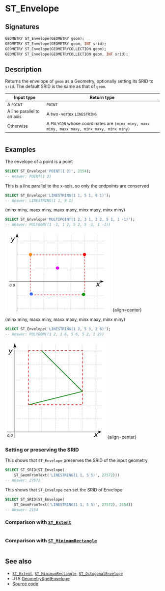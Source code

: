 # ST_Envelope

## Signatures

```sql
GEOMETRY ST_Envelope(GEOMETRY geom);
GEOMETRY ST_Envelope(GEOMETRY geom, INT srid);
GEOMETRY ST_Envelope(GEOMETRYCOLLECTION geom);
GEOMETRY ST_Envelope(GEOMETRYCOLLECTION geom, INT srid);
```

## Description

Returns the envelope of `geom` as a Geometry, optionally setting its SRID to
`srid`. The default SRID is the same as that of `geom`.

| Input type                 | Return type                                                                                 |
|----------------------------|---------------------------------------------------------------------------------------------|
| A `POINT`                  | `POINT`                                                                                     |
| A line parallel to an axis | A two-vertex `LINESTRING`                                                                   |
| Otherwise                  | A `POLYGON` whose coordinates are `(minx miny, maxx miny, maxx maxy, minx maxy, minx miny)` |

```{include} sfs-1-2-1.md
```
<!-- Is this function also SQL-MM? -->

## Examples

The envelope of a point is a point
```sql
SELECT ST_Envelope('POINT(1 2)', 2154);
-- Answer: POINT(1 2)
```

This is a line parallel to the x-axis, so only the endpoints are conserved
```sql
SELECT ST_Envelope('LINESTRING(1 1, 5 1, 9 1)');
-- Answer: LINESTRING(1 1, 9 1)
```

(minx miny, maxx miny, maxx maxy, minx maxy, minx miny)
```sql
SELECT ST_Envelope('MULTIPOINT(1 2, 3 1, 2 2, 5 1, 1 -1)');
-- Answer: POLYGON((1 -1, 1 2, 5 2, 5 -1, 1 -1))
```

![](./ST_Envelope_1.png){align=center}

(minx miny, maxx miny, maxx maxy, minx maxy, minx miny)
```sql
SELECT ST_Envelope('LINESTRING(1 2, 5 3, 2 6)');
-- Answer: POLYGON((1 2, 1 6, 5 6, 5 2, 1 2))
```

![](./ST_Envelope_2.png){align=center}

### Setting or preserving the SRID

This shows that `ST_Envelope` preserves the SRID of the input geometry
```sql
SELECT ST_SRID(ST_Envelope(
    ST_GeomFromText('LINESTRING(1 1, 5 5)', 27572)))
-- Answer: 27572
```

This shows that `ST_Envelope` can set the SRID of Envelope
```sql
SELECT ST_SRID(ST_Envelope(
    ST_GeomFromText('LINESTRING(1 1, 5 5)', 27572), 2154))
-- Answer: 2154
```

### Comparison with [`ST_Extent`](../ST_Extent)

```{include} extent-envelope-cf.md
```

### Comparison with [`ST_MinimumRectangle`](../ST_MinimumRectangle)

```{include} minimumrectangle-envelope-cf.md
```

## See also

* [`ST_Extent`](../ST_Extent),
  [`ST_MinimumRectangle`](../ST_MinimumRectangle),
  [`ST_OctogonalEnvelope`](../ST_OctogonalEnvelope)
* JTS [Geometry#getEnvelope][jts]
* <a href="https://github.com/orbisgis/h2gis/blob/master/h2gis-functions/src/main/java/org/h2gis/functions/spatial/properties/ST_Envelope.java" target="_blank">Source code</a>

[jts]: http://tsusiatsoftware.net/jts/javadoc/com/vividsolutions/jts/geom/Geometry.html#getEnvelope()
